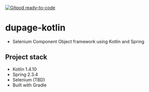 [![Gitpod ready-to-code](https://img.shields.io/badge/Gitpod-ready--to--code-blue?logo=gitpod)](https://gitpod.io/#https://github.com/ddaypunk/dupage-kotlin)

# dupage-kotlin
- Selenium Component Object framework using Kotlin and Spring


## Project stack
- Kotlin 1.4.10
- Spring 2.3.4
- Selenium (TBD)
- Built with Gradle
